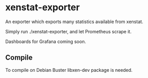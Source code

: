 # xenstat-exporter

An exporter which exports many statistics available from xenstat.

Simply run ./xenstat-exporter, and let Prometheus scrape it.

Dashboards for Grafana coming soon.

## Compile

To compile on Debian Buster libxen-dev package is needed.
